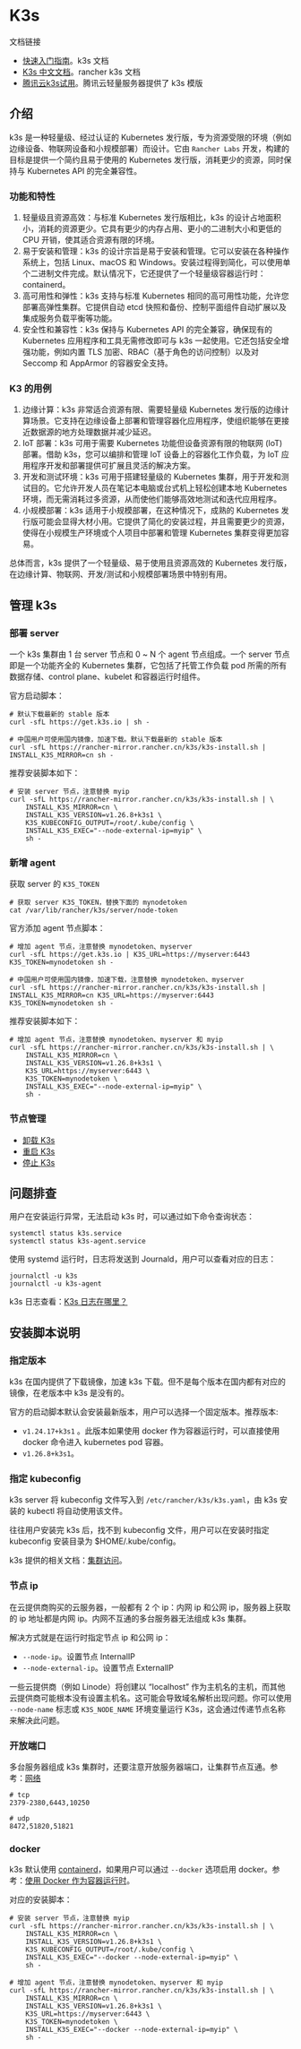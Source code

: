 # K3s

文档链接

* [快速入门指南](https://docs.k3s.io/zh/quick-start)。k3s 文档
* [K3s 中文文档](https://docs.rancher.cn/k3s/)。rancher k3s 文档
* [腾讯云k3s试用](https://mp.weixin.qq.com/s/d6aoYdrpU2HLnsFwm1Nk_g)。腾讯云轻量服务器提供了 k3s 模版

## 介绍

k3s 是一种轻量级、经过认证的 Kubernetes 发行版，专为资源受限的环境（例如边缘设备、物联网设备和小规模部署）而设计。它由 `Rancher Labs` 开发，构建的目标是提供一个简约且易于使用的 Kubernetes 发行版，消耗更少的资源，同时保持与 Kubernetes API 的完全兼容性。

### 功能和特性

1. 轻量级且资源高效：与标准 Kubernetes 发行版相比，k3s 的设计占地面积小，消耗的资源更少。它具有更少的内存占用、更小的二进制大小和更低的 CPU 开销，使其适合资源有限的环境。
2. 易于安装和管理：k3s 的设计宗旨是易于安装和管理。它可以安装在各种操作系统上，包括 Linux、macOS 和 Windows。安装过程得到简化，可以使用单个二进制文件完成。默认情况下，它还提供了一个轻量级容器运行时：containerd。
3. 高可用性和弹性：k3s 支持与标准 Kubernetes 相同的高可用性功能，允许您部署高弹性集群。它提供自动 etcd 快照和备份、控制平面组件自动扩展以及集成服务负载平衡等功能。
4. 安全性和兼容性：k3s 保持与 Kubernetes API 的完全兼容，确保现有的 Kubernetes 应用程序和工具无需修改即可与 k3s 一起使用。它还包括安全增强功能，例如内置 TLS 加密、RBAC（基于角色的访问控制）以及对 Seccomp 和 AppArmor 的容器安全支持。

### K3 的用例

1. 边缘计算：k3s 非常适合资源有限、需要轻量级 Kubernetes 发行版的边缘计算场景。它支持在边缘设备上部署和管理容器化应用程序，使组织能够在更接近数据源的地方处理数据并减少延迟。
2. IoT 部署：k3s 可用于需要 Kubernetes 功能但设备资源有限的物联网 (IoT) 部署。借助 k3s，您可以编排和管理 IoT 设备上的容器化工作负载，为 IoT 应用程序开发和部署提供可扩展且灵活的解决方案。
3. 开发和测试环境：k3s 可用于搭建轻量级的 Kubernetes 集群，用于开发和测试目的。它允许开发人员在笔记本电脑或台式机上轻松创建本地 Kubernetes 环境，而无需消耗过多资源，从而使他们能够高效地测试和迭代应用程序。
4. 小规模部署：k3s 适用于小规模部署，在这种情况下，成熟的 Kubernetes 发行版可能会显得大材小用。它提供了简化的安装过程，并且需要更少的资源，使得在小规模生产环境或个人项目中部署和管理 Kubernetes 集群变得更加容易。

总体而言，k3s 提供了一个轻量级、易于使用且资源高效的 Kubernetes 发行版，在边缘计算、物联网、开发/测试和小规模部署场景中特别有用。

## 管理 k3s

### 部署 server

一个 k3s 集群由 1 台 server 节点和 0 ~ N 个 agent 节点组成。一个 server 节点即是一个功能齐全的 Kubernetes 集群，它包括了托管工作负载 pod 所需的所有数据存储、control plane、kubelet 和容器运行时组件。

官方启动脚本：

```shell
# 默认下载最新的 stable 版本
curl -sfL https://get.k3s.io | sh -

# 中国用户可使用国内镜像，加速下载。默认下载最新的 stable 版本
curl -sfL https://rancher-mirror.rancher.cn/k3s/k3s-install.sh | INSTALL_K3S_MIRROR=cn sh -
```

推荐安装脚本如下：

```shell
# 安装 server 节点，注意替换 myip
curl -sfL https://rancher-mirror.rancher.cn/k3s/k3s-install.sh | \
	INSTALL_K3S_MIRROR=cn \
	INSTALL_K3S_VERSION=v1.26.8+k3s1 \
	K3S_KUBECONFIG_OUTPUT=/root/.kube/config \
	INSTALL_K3S_EXEC="--node-external-ip=myip" \
	sh -
```

### 新增 agent

获取 server 的 `K3S_TOKEN`

```shell
# 获取 server K3S_TOKEN，替换下面的 mynodetoken
cat /var/lib/rancher/k3s/server/node-token
```

官方添加 agent 节点脚本：

```shell
# 增加 agent 节点，注意替换 mynodetoken、myserver
curl -sfL https://get.k3s.io | K3S_URL=https://myserver:6443 K3S_TOKEN=mynodetoken sh -

# 中国用户可使用国内镜像，加速下载，注意替换 mynodetoken、myserver
curl -sfL https://rancher-mirror.rancher.cn/k3s/k3s-install.sh | INSTALL_K3S_MIRROR=cn K3S_URL=https://myserver:6443 K3S_TOKEN=mynodetoken sh -
```

推荐安装脚本如下：

```shell
# 增加 agent 节点，注意替换 mynodetoken、myserver 和 myip
curl -sfL https://rancher-mirror.rancher.cn/k3s/k3s-install.sh | \
	INSTALL_K3S_MIRROR=cn \
	INSTALL_K3S_VERSION=v1.26.8+k3s1 \
	K3S_URL=https://myserver:6443 \
	K3S_TOKEN=mynodetoken \
	INSTALL_K3S_EXEC="--node-external-ip=myip" \
	sh -
```

### 节点管理

* [卸载 K3s](https://docs.k3s.io/zh/installation/uninstall)
* [重启 K3s](https://docs.k3s.io/zh/upgrades/manual?_highlight=stable#%E9%87%8D%E5%90%AF-k3s)
* [停止 K3s](https://docs.k3s.io/zh/upgrades/killall)

## 问题排查

用户在安装运行异常，无法启动 k3s 时，可以通过如下命令查询状态：

```shell
systemctl status k3s.service
systemctl status k3s-agent.service
```

使用 systemd 运行时，日志将发送到 Journald，用户可以查看对应的日志：

```shell
journalctl -u k3s
journalctl -u k3s-agent
```

k3s 日志查看：[K3s 日志在哪里？](https://docs.k3s.io/zh/faq?_highlight=journalctl#k3s-%E6%97%A5%E5%BF%97%E5%9C%A8%E5%93%AA%E9%87%8C)

## 安装脚本说明

### 指定版本

k3s 在国内提供了下载镜像，加速 k3s 下载。但不是每个版本在国内都有对应的镜像，在老版本中 k3s 是没有的。

官方的启动脚本默认会安装最新版本，用户可以选择一个固定版本。推荐版本:

* `v1.24.17+k3s1` 。此版本如果使用 docker 作为容器运行时，可以直接使用 docker 命令进入 kubernetes pod 容器。
* `v1.26.8+k3s1`。

### 指定 kubeconfig

k3s server 将 kubeconfig 文件写入到 `/etc/rancher/k3s/k3s.yaml`，由 k3s 安装的 kubectl 将自动使用该文件。

往往用户安装完 k3s 后，找不到 kubeconfig 文件，用户可以在安装时指定 kubeconfig 安装目录为 $HOME/.kube/config。

k3s 提供的相关文档：[集群访问](https://docs.k3s.io/zh/cluster-access)。

### 节点 ip

在云提供商购买的云服务器，一般都有 2 个 ip：内网 ip 和公网 ip，服务器上获取的 ip 地址都是内网 ip。内网不互通的多台服务器无法组成 k3s 集群。

解决方式就是在运行时指定节点 ip 和公网 ip：

* `--node-ip`。设置节点 InternalIP
* `--node-external-ip`。设置节点 ExternalIP

一些云提供商（例如 Linode）将创建以 “localhost” 作为主机名的主机，而其他云提供商可能根本没有设置主机名。这可能会导致域名解析出现问题。你可以使用 `--node-name` 标志或 `K3S_NODE_NAME` 环境变量运行 K3s，这会通过传递节点名称来解决此问题。

### 开放端口

多台服务器组成 k3s 集群时，还要注意开放服务器端口，让集群节点互通。参考：[网络](https://docs.k3s.io/zh/installation/requirements?_highlight=10250#%E7%BD%91%E7%BB%9C)

```shell
# tcp
2379-2380,6443,10250

# udp
8472,51820,51821
```

### docker

k3s 默认使用  [containerd](https://containerd.io/)，如果用户可以通过 `--docker` 选项启用 docker。参考：[使用 Docker 作为容器运行时](https://docs.k3s.io/zh/advanced#%E4%BD%BF%E7%94%A8-docker-%E4%BD%9C%E4%B8%BA%E5%AE%B9%E5%99%A8%E8%BF%90%E8%A1%8C%E6%97%B6)。

对应的安装脚本：

```shell
# 安装 server 节点，注意替换 myip
curl -sfL https://rancher-mirror.rancher.cn/k3s/k3s-install.sh | \
	INSTALL_K3S_MIRROR=cn \
	INSTALL_K3S_VERSION=v1.26.8+k3s1 \
	K3S_KUBECONFIG_OUTPUT=/root/.kube/config \
	INSTALL_K3S_EXEC="--docker --node-external-ip=myip" \
	sh -

# 增加 agent 节点，注意替换 mynodetoken、myserver 和 myip
curl -sfL https://rancher-mirror.rancher.cn/k3s/k3s-install.sh | \
	INSTALL_K3S_MIRROR=cn \
	INSTALL_K3S_VERSION=v1.26.8+k3s1 \
	K3S_URL=https://myserver:6443 \
	K3S_TOKEN=mynodetoken \
	INSTALL_K3S_EXEC="--docker --node-external-ip=myip" \
	sh -
```

